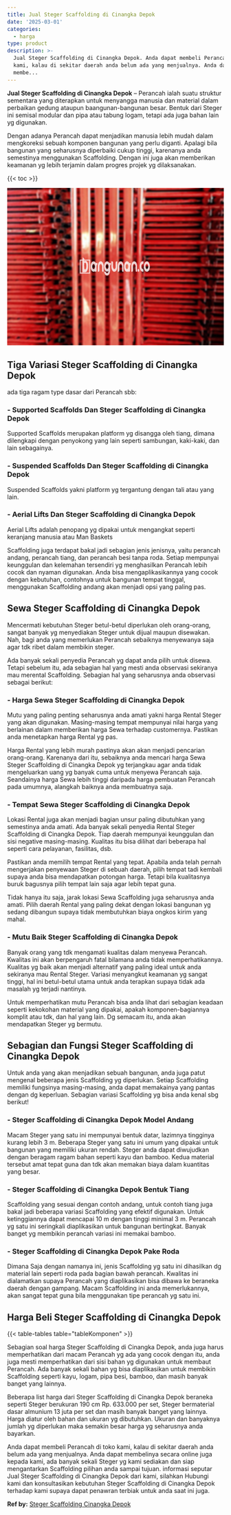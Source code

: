 ```yaml
---
title: Jual Steger Scaffolding di Cinangka Depok
date: '2025-03-01'
categories:
  - harga
type: product
description: >-
  Jual Steger Scaffolding di Cinangka Depok. Anda dapat membeli Perancah di toko
  kami, kalau di sekitar daerah anda belum ada yang menjualnya. Anda dapat
  membe...
---
```


**Jual Steger Scaffolding di Cinangka Depok** – Perancah ialah suatu struktur sementara yang diterapkan untuk menyangga manusia dan material dalam perbaikan gedung ataupun baangunan-bangunan besar. Bentuk dari Steger ini semisal modular dan pipa atau tabung logam, tetapi ada juga bahan lain yg digunakan.

Dengan adanya Perancah dapat menjadikan manusia lebih mudah dalam mengkoreksi sebuah komponen bangunan yang perlu diganti. Apalagi bila bangunan yang seharusnya diperbaiki cukup tinggi, karenanya anda semestinya menggunakan Scaffolding. Dengan ini juga akan memberikan keamanan yg lebih terjamin dalam progres projek yg dilaksanakan.

{{< toc >}}

![Jual Steger Scaffolding di Cinangka Depok](/images/sewa-scaffolding-steger-03.png)

## Tiga Variasi Steger Scaffolding di Cinangka Depok

ada tiga ragam type dasar dari Perancah sbb:

### \- Supported Scaffolds Dan Steger Scaffolding di Cinangka Depok

Supported Scaffolds merupakan platform yg disangga oleh tiang, dimana dilengkapi dengan penyokong yang lain seperti sambungan, kaki-kaki, dan lain sebagainya.

### \- Suspended Scaffolds Dan Steger Scaffolding di Cinangka Depok

Suspended Scaffolds yakni platform yg tergantung dengan tali atau yang lain.

### \- Aerial Lifts Dan Steger Scaffolding di Cinangka Depok

Aerial Lifts adalah penopang yg dipakai untuk mengangkat seperti keranjang manusia atau Man Baskets

Scaffolding juga terdapat bakal jadi sebagian jenis jenisnya, yaitu perancah andang, perancah tiang, dan perancah besi tanpa roda. Setiap mempunyai keunggulan dan kelemahan tersendiri yg menghasilkan Perancah lebih cocok dan nyaman digunakan. Anda bisa mengaplikasikannya yang cocok dengan kebutuhan, contohnya untuk bangunan tempat tinggal, menggunakan Scaffolding andang akan menjadi opsi yang paling pas.

## Sewa Steger Scaffolding di Cinangka Depok

Mencermati kebutuhan Steger betul-betul diperlukan oleh orang-orang, sangat banyak yg menyediakan Steger untuk dijual maupun disewakan. Nah, bagi anda yang memerlukan Perancah sebaiknya menyewanya saja agar tdk ribet dalam membikin steger.

Ada banyak sekali penyedia Perancah yg dapat anda pilih untuk disewa. Tetapi sebelum itu, ada sebagian hal yang mesti anda observasi sekiranya mau merental Scaffolding. Sebagian hal yang seharusnya anda observasi sebagai berikut:

### \- Harga Sewa Steger Scaffolding di Cinangka Depok

Mutu yang paling penting seharusnya anda amati yakni harga Rental Steger yang akan digunakan. Masing-masing tempat mempunyai nilai harga yang berlainan dalam memberikan harga Sewa terhadap customernya. Pastikan anda menetapkan harga Rental yg pas.

Harga Rental yang lebih murah pastinya akan akan menjadi pencarian orang-orang. Karenanya dari itu, sebaiknya anda mencari harga Sewa Steger Scaffolding di Cinangka Depok yg terjangkau agar anda tidak mengeluarkan uang yg banyak cuma untuk menyewa Perancah saja. Seandainya harga Sewa lebih tinggi daripada harga pembuatan Perancah pada umumnya, alangkah baiknya anda membuatnya saja.

### \- Tempat Sewa Steger Scaffolding di Cinangka Depok

Lokasi Rental juga akan menjadi bagian unsur paling dibutuhkan yang semestinya anda amati. Ada banyak sekali penyedia Rental Steger Scaffolding di Cinangka Depok. Tiap daerah mempunyai keunggulan dan sisi negative masing-masing. Kualitas itu bisa dilihat dari beberapa hal seperti cara pelayanan, fasilitas, dsb.

Pastikan anda memilih tempat Rental yang tepat. Apabila anda telah pernah mengerjakan penyewaan Steger di sebuah daerah, pilih tempat tadi kembali supaya anda bisa mendapatkan potongan harga. Tetapi bila kualitasnya buruk bagusnya pilih tempat lain saja agar lebih tepat guna.

Tidak hanya itu saja, jarak lokasi Sewa Scaffolding juga seharusnya anda amati. Pilih daerah Rental yang paling dekat dengan lokasi bangunan yg sedang dibangun supaya tidak membutuhkan biaya ongkos kirim yang mahal.

### \- Mutu Baik Steger Scaffolding di Cinangka Depok

Banyak orang yang tdk mengamati kualitas dalam menyewa Perancah. Kwalitas ini akan berpengaruh fatal bilamana anda tidak memperhatikannya. Kualitas yg baik akan menjadi alternatif yang paling ideal untuk anda sekiranya mau Rental Steger. Variasi menyangkut keamanan yg sangat tinggi, hal ini betul-betul utama untuk anda terapkan supaya tidak ada masalah yg terjadi nantinya.

Untuk memperhatikan mutu Perancah bisa anda lihat dari sebagian keadaan seperti kekokohan material yang dipakai, apakah komponen-bagiannya komplit atau tdk, dan hal yang lain. Dg semacam itu, anda akan mendapatkan Steger yg bermutu.

## Sebagian dan Fungsi Steger Scaffolding di Cinangka Depok

Untuk anda yang akan menjadikan sebuah bangunan, anda juga patut mengenal beberapa jenis Scaffolding yg diperlukan. Setiap Scaffolding memiliki fungsinya masing-masing, anda dapat memakainya yang pantas dengan dg keperluan. Sebagian variasi Scaffolding yg bisa anda kenal sbg berikut!

### \- Steger Scaffolding di Cinangka Depok Model Andang

Macam Steger yang satu ini mempunyai bentuk datar, lazimnya tingginya kurang lebih 3 m. Beberapa Steger yang satu ini umum yang dipakai untuk bangunan yang memiliki ukuran rendah. Steger anda dapat diwujudkan dengan beragam ragam bahan seperti kayu dan bamboo. Kedua material tersebut amat tepat guna dan tdk akan memakan biaya dalam kuantitas yang besar.

### \- Steger Scaffolding di Cinangka Depok Bentuk Tiang

Scaffolding yang sesuai dengan contoh andang, untuk contoh tiang juga bakal jadi beberapa variasi Scaffolding yang efektif digunakan. Untuk ketinggiannya dapat mencapai 10 m dengan tinggi minimal 3 m. Perancah yg satu ini seringkali diaplikasikan untuk bangunan bertingkat. Banyak banget yg membikin perancah variasi ini memakai bamboo.

### \- Steger Scaffolding di Cinangka Depok Pake Roda

Dimana Saja dengan namanya ini, jenis Scaffolding yg satu ini dihasilkan dg material lain seperti roda pada bagian bawah perancah. Kwalitas ini dialamatkan supaya Perancah yang diaplikasikan bisa dibawa ke beraneka daerah dengan gampang. Macam Scaffolding ini anda memerlukannya, akan sangat tepat guna bila menggunakan tipe perancah yg satu ini.

## Harga Beli Steger Scaffolding di Cinangka Depok

{{< table-tables table="tableKomponen" >}}

Sebagian soal harga Steger Scaffolding di Cinangka Depok, anda juga harus memperhatikan dari macam Perancah yg ada yang cocok dengan itu, anda juga mesti memperhatikan dari sisi bahan yg digunakan untuk membaut Perancah. Ada banyak sekali bahan yg bisa diaplikasikan untuk membikin Scaffolding seperti kayu, logam, pipa besi, bamboo, dan masih banyak banget yang lainnya.

Beberapa list harga dari Steger Scaffolding di Cinangka Depok beraneka seperti Steger berukuran 190 cm Rp. 633.000 per set, Steger bermaterial dasar almunium 13 juta per set dan masih banyak banget yang lainnya. Harga diatur oleh bahan dan ukuran yg dibutuhkan. Ukuran dan banyaknya jumlah yg diperlukan maka semakin besar harga yg seharusnya anda bayarkan.

Anda dapat membeli Perancah di toko kami, kalau di sekitar daerah anda belum ada yang menjualnya. Anda dapat membelinya secara online juga kepada kami, ada banyak sekali Steger yg kami sediakan dan siap mengantarkan Scaffolding pilihan anda sampai tujuan. informasi seputar Jual Steger Scaffolding di Cinangka Depok dari kami, silahkan Hubungi kami dan konsultasikan kebutuhan Steger Scaffolding di Cinangka Depok terhadap kami supaya dapat penawran terbiak untuk anda saat ini juga.

**Ref by:** [Steger Scaffolding Cinangka Depok](https://id.wikipedia.org/wiki/Steger)
